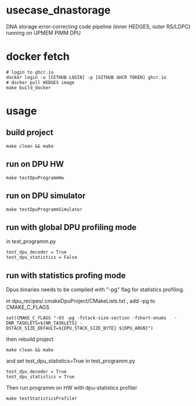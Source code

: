 # usecase_dnastorage
DNA storage error-correcting code pipeline (inner HEDGES, outer RS/LDPC) running on UPMEM PIMM DPU

# docker fetch
```
# login to ghcr.io
docker login -u [GITHUB LOGIN] -p [GITHUB GHCR TOKEN] ghcr.io
# docker pull HEDGES image
make build_docker
```

# usage

## build project
```
make clean && make
```

## run on DPU HW
```
make testDpuProgrammHw
```

## run on DPU simulator
```
make testDpuProgrammSimulator
```

## run with global DPU profiling mode
in test_programm.py
```
test_dpu_decoder = True
test_dpu_statistics = False
```

## run with  statistics profing mode

Dpus binaries needs to be compiled with "-pg" flag for statistics profiling.

in dpu_recipes/.cmakeDpuProject/CMakeLists.txt
, add -pg to CMAKE_C_FLAGS
```
set(CMAKE_C_FLAGS "-O3 -pg -fstack-size-section -fshort-enums   -DNR_TASKLETS=${NR_TASKLETS} -DSTACK_SIZE_DEFAULT=${DPU_STACK_SIZE_BYTE} ${DPU_ARGN}")
```
then rebuild project
```
make clean && make
```

and set test_dpu_statistics=True in test_programm.py
```
test_dpu_decoder = True
test_dpu_statistics = True
```

Then run programm on HW with dpu-statistics profiler
```
make testStatisticsProfiler
```
